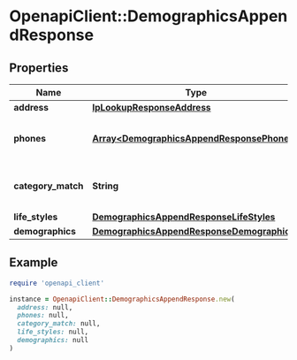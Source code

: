 # OpenapiClient::DemographicsAppendResponse

## Properties

| Name | Type | Description | Notes |
| ---- | ---- | ----------- | ----- |
| **address** | [**IpLookupResponseAddress**](IpLookupResponseAddress.md) |  | [optional] |
| **phones** | [**Array&lt;DemographicsAppendResponsePhones&gt;**](DemographicsAppendResponsePhones.md) | An array of related phone numbers. | [optional] |
| **category_match** | **String** | The type of match the data represents. | [optional] |
| **life_styles** | [**DemographicsAppendResponseLifeStyles**](DemographicsAppendResponseLifeStyles.md) |  | [optional] |
| **demographics** | [**DemographicsAppendResponseDemographics**](DemographicsAppendResponseDemographics.md) |  | [optional] |

## Example

```ruby
require 'openapi_client'

instance = OpenapiClient::DemographicsAppendResponse.new(
  address: null,
  phones: null,
  category_match: null,
  life_styles: null,
  demographics: null
)
```

